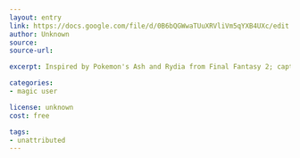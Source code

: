 ```yaml
---
layout: entry
link: https://docs.google.com/file/d/0B6bQGWwaTUuXRVliVm5qYXB4UXc/edit
author: Unknown
source:
source-url:

excerpt: Inspired by Pokemon's Ash and Rydia from Final Fantasy 2; captures the images of monsters and then summons them.

categories:
- magic user

license: unknown
cost: free

tags:
- unattributed
---
```

